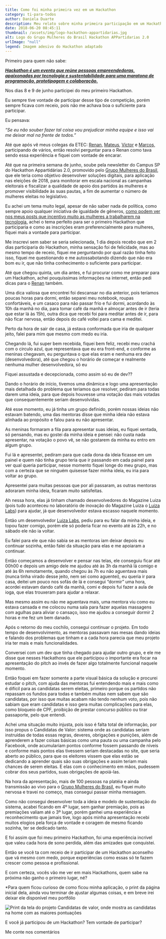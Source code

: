 ```yaml
---
title: Como foi minha primeira vez em um Hackathon
category: ti-para-todos
author: Daniela Duarte
description: Meu relato sobre minha primeira participação em um Hackathon
date: 2018-06-20 08:45:11
thumbnail: /assets/img/logo-hackathon-appartidarias.jpg
alt: Logo do Grupo Mulheres do Brasil Hackathon APPartidarias 2.0
urlImage: "null"
legend: Imagem adesivo do Hackathon adaptado
---
```

Primeiro para quem não sabe:

***[Hackathon é um evento que reúne pessoas empreendedoras, apaixonadas por tecnologia e sustentabilidade para uma maratona de programação, prototipagem e colaboração.](http://www.natura.com.br/e/entenda-o-que-e-hackathon)***

Nos dias 8 e 9 de junho participei do meu primeiro Hackathon.

Eu sempre tive vontade de participar desse tipo de competição, porém sempre ficava com receio, pois não me achava boa o suficiente para participar.

Eu pensava:

*“Se eu não souber fazer tal coisa vou prejudicar minha equipe e isso vai me deixar mal na frente de todos.”*

Até que após vê meus colegas da ETEC: [Renan,](https://www.linkedin.com/in/oliverrenan/) [Mateus,](https://www.linkedin.com/in/mateus-cavalcanti-3b9b41124/) [Victor](https://www.linkedin.com/in/vitorluizc/) e [Marcos,](https://www.linkedin.com/in/cardoso-marcos/) participando de vários, então resolvi perguntar para o Renan como tava sendo essa experiência e fiquei com vontade de encarar.

Até que na primeira semana de junho, soube pela newsletter do Campus SP do Hackathon Appartidárias 2.0, promovido pelo [Grupo Mulheres do Brasil,](http://www.grupomulheresdobrasil.com.br/) que ele teria como objetivo desenvolver soluções digitais, para aplicação nas eleições de 2018, para monitorar em escala nacional as campanhas eleitorais e fiscalizar a qualidade de apoio dos partidos às mulheres e promover visibilidade às suas pautas, a fim de aumentar o número de mulheres eleitas no legislativo.

Eu achei um tema muito legal, apesar de não saber nada de política, como sempre apoio qualquer iniciativa de igualdade de gêneros, [como podem ver nos meus posts que incentivo muito as mulheres a trabalharem na tecnologia,](http://danieladuarte.com.br/blog/mulheres-ti/) achei o tema perfeito para ser o primeiro Hackathon que participaria e como as inscrições eram preferencialmente para mulheres, fiquei mais a vontade para participar.

Me inscrevi sem saber se seria selecionada, 1 dia depois recebo que em 2 dias participaria do Hackathon, minha sensação foi de felicidade, mas ao mesmo tempo de receio, fiquei me perguntando por qual razão tinha feito isso, fiquei me questionando e me autossabotando dizendo que não era bom eu ir, que não tinha conhecimento o suficiente para participar.

Até que chegou quinta, um dia antes, e fui procurar como me preparar para um Hackathon, achei pouquíssimas informações na internet, então pedi dicas para o [Renan](https://www.linkedin.com/in/oliverrenan/) também.

Uma dica valiosa que encontrei foi descansar no dia anterior, pois teríamos poucas horas para dormi, então separei meu notebook, roupas confortáveis, e um casaco para não passar frio e fui dormi, acordando às 10h da manhã no dia, para tomar café da manhã e almoçar antes de ir (teria que estar lá às 15h), outra dica que recebi foi para meditar antes de ir, para não ficar nervosa, então depois do café voltei para cama e meditei.

Perto da hora de sair de casa, já estava conformada que iria de qualquer jeito, falei para mim que mesmo com medo eu iria.

Chegando lá, fui super bem recebida, fiquei bem feliz, recebi meu crachá com o circulo azul, que representava que eu era front-end, e conforme as meninas chegavam, eu perguntava o que elas eram e nenhuma era dev (desenvolvedora), até que chegou o horário de começar e realmente nenhuma mulher desenvolvedora, só eu

Fiquei assustada e decepcionada, como assim só eu de dev??

<!--StartFragment-->

Dando o horário de início, tivemos uma dinâmica e logo uma apresentação mais detalhada do problema que teriamos que resolver, pediram para todas darem uma ideia, para que depois houvesse uma votação das mais votadas que consequentemente seriam desenvolvidas.

Até esse momento, eu já tinha um grupo definido, porém nossas ideias não estavam batendo, uma das mentoras disse que minha ideia não estava alinhada ao propósito e falou para eu não apresentar.

As meninas formaram a fila para apresentar suas ideias, eu fiquei sentada, só pensando, mas eu gostei da minha ideia e pensei: não custa nada apresentar, na votação o povo vê, se não gostarem da minha eu entro em algum grupo.

Fui lá e apresentei, pediram para que cada dona da ideia ficasse em um painel e quem não tinha grupo teria que ir passando em cada painel para ver qual queria participar, nesse momento fiquei longe do meu grupo, mas com a certeza que se ninguém quisesse fazer minha ideia, eu iria para voltar ao grupo.

Apresentei para muitas pessoas que por ali passaram, as outras mentoras adoraram minha ideia, ficaram muito satisfeitas.

Ah nessa hora, elas já tinham chamado desenvolvedores do Magazine Luiza (pois tudo aconteceu no laboratório de inovação do Magazine Luiza o [Luiza Labs](https://medium.com/luizalabs)) para ajudar, já que desenvolvedor estava escasso naquele momento.

Então um desenvolvedor [Luiza Labs](https://medium.com/luizalabs), pediu para eu falar da minha ideia, e topou fazer comigo, porém ele só poderia ficar no evento até às 22h, e no sábado ele não ia voltar.

Eu falei para ele que não sabia se as mentoras iam deixar depois eu continuar sozinha, então falei da situação para elas e me apoiaram a continuar.

Então começamos a desenvolver e pensar nas telas, ele conseguiu ficar até 00h00 e depois um amigo dele me ajudou até às 3h da manhã lá comigo e até às 6h remotamente, quando chegou às 7h eu não aguentava mais (nunca tinha virado desse jeito, nem sei como aguentei), eu queria ir para casa, deitei um pouco nos sofás de lá e consegui “dormir” uma hora, acordei estavam dando café da manhã, comi e depois fui fazer a aula de ioga, que elas trouxeram para ajudar a relaxar.

Mas mesmo assim eu não me aguentava mais, uma mentora viu como eu estava cansada e me colocou numa sala para fazer aquelas massagens com agulhas para aliviar o cansaço, isso me ajudou a conseguir dormir 2 horas e me fez um bem danado.

Após o retorno do meu cochilo, consegui continuar o projeto. Em todo tempo de desenvolvimento, as mentoras passavam nas mesas dando ideias e falando dos problemas que tinham e a cada hora parecia que meu projeto iria ter mais e mais funcionalidades.

Conversei com um dev que tinha chegado para ajudar outro grupo, e ele me disse que nesses Hackathons que ele participou o importante era focar na apresentação do pitch ao invés de fazer algo totalmente funcional naquele momento.

Então foquei em fazer somente a parte visual básica da solução e procurei estudar o pitch, com ajuda das mentoras fui entendendo mais e mais como é difícil para as candidatas serem eleitas, primeiro porque os partidos não repassam os fundos para todas e também muitas nem sabem que são candidatas, por isso que muitas acabam não tendo nenhum voto, pois não sabiam que eram candidatas e isso gera muitas complicações para elas, como bloqueio de CPF, proibição de prestar concurso público ou tirar passaporte, pelo que entendi.

Achei uma situação muito injusta, pois isso é falta total de informação, por isso propus o Candidatas de Valor: sistema onde as candidatas seriam instruídas de todas essas regras, deveres, obrigações e punições, além de aprenderem a fazer coisas básicas como uma pauta ou uma campanha pelo Facebook, onde acumulariam pontos conforme fossem passando de níveis e conforme mais pontos elas tivessem seriam destacadas no site, que seria aberto ao público, para que os eleitores vissem que elas estão se dedicando a aprender quais são suas obrigações e assim teriam mais chances de serem eleitas. E elas com o conhecimento em mãos, pudessem cobrar dos seus partidos, suas obrigações de apoiá-las.

Na hora da apresentação, mais de 100 pessoas na platéia e ainda transmissão ao vivo para o [Grupo Mulheres do Brasil](https://www.facebook.com/grupomulheresdobrasiloficial/), eu fiquei muito nervosa e travei no começo, mas consegui passar minha mensagem.

Como não consegui desenvolver toda a ideia e modelo de sustentação do sistema, acabei ficando em 4º lugar, sem ganhar premiação, pois as premiações valiam até o 3º lugar, porém ganhei uma experiência e reconhecimento que jamais tive, logo após minha apresentação recebi muitos elogios pela força de vontade e coragem de mesmo ficando sozinha, ter se dedicado tanto.

E foi assim que foi meu primeiro Hackathon, foi uma experiência incrível que valeu cada hora de sono perdida, além das amizades que conquistei.

Então se você ta com receio de ir participar de um Hackathon aconselho que vá mesmo com medo, porque experiências como essas só te fazem crescer como pessoa e profissional.

E com certeza, vocês vão me ver em mais Hackathons, quem sabe na próxima não ganho o primeiro lugar, né?

\*Para quem ficou curioso de como ficou minha aplicação, o print da página inicial dela, ainda vou terminar de ajustar algumas coisas, e em breve irei deixar ele disponível meu portfólio

![Print da tela do projeto Candidatas de valor, onde mostra as candidatas na home com as maiores pontuações](/assets/img/print-candidatas-de-valor.png)

E você já participou de um Hackathon? Tem vontade de participar?

Me conte nos comentários